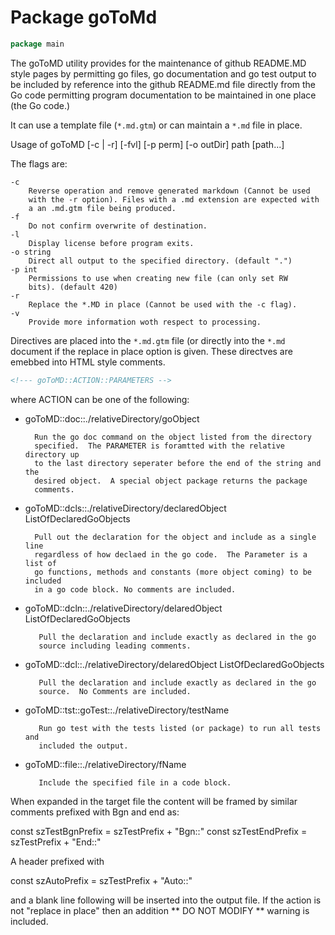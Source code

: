 <!--- goToMD::Auto:: See github.com/dancsecs/goToMD ** DO NOT MODIFY ** -->

# Package goToMd

<!--- goToMD::Bgn::doc::./package -->
```go
package main
```

The goToMD utility provides for the maintenance of github README.MD style
pages by permitting go files, go documentation and go test output to be
included by reference into the github README.md file directly from the Go
code permitting program documentation to be maintained in one place (the Go
code.)

It can use a template file (```*.md.gtm```) or can maintain a ```*.md``` file
in place.

Usage of goToMD [-c | -r] [-fvl] [-p perm] [-o outDir] path [path...]

The flags are:

    -c
        Reverse operation and remove generated markdown (Cannot be used
        with the -r option). Files with a .md extension are expected with
        a an .md.gtm file being produced.
    -f
        Do not confirm overwrite of destination.
    -l
        Display license before program exits.
    -o string
        Direct all output to the specified directory. (default ".")
    -p int
        Permissions to use when creating new file (can only set RW
        bits). (default 420)
    -r
        Replace the *.MD in place (Cannot be used with the -c flag).
    -v
        Provide more information woth respect to processing.

Directives are placed into the ```*.md.gtm``` file (or directly into the
```*.md``` document if the replace in place option is given.  These directves
are emebbed into HTML style comments.

```html
<!--- goToMD::ACTION::PARAMETERS -->
```

where ACTION can be one of the following:

- goToMD::doc::./relativeDirectory/goObject

        Run the go doc command on the object listed from the directory
        specified.  The PARAMETER is foramtted with the relative directory up
        to the last directory seperater before the end of the string and the
        desired object.  A special object package returns the package
        comments.

- goToMD::dcls::./relativeDirectory/declaredObject ListOfDeclaredGoObjects

        Pull out the declaration for the object and include as a single line
        regardless of how declaed in the go code.  The Parameter is a list of
        go functions, methods and constants (more object coming) to be included
        in a go code block. No comments are included.

- goToMD::dcln::./relativeDirectory/delaredObject ListOfDeclaredGoObjects

         Pull the declaration and include exactly as declared in the go
         source including leading comments.

- goToMD::dcl::./relativeDirectory/delaredObject ListOfDeclaredGoObjects

         Pull the declaration and include exactly as declared in the go
         source.  No Comments are included.

- goToMD::tst::goTest::./relativeDirectory/testName

         Run go test with the tests listed (or package) to run all tests and
         included the output.

- goToMD::file::./relativeDirectory/fName

         Include the specified file in a code block.

When expanded in the target file the content will be framed by similar
comments prefixed with Bgn and end as:

const szTestBgnPrefix = szTestPrefix + "Bgn::"
const szTestEndPrefix = szTestPrefix + "End::"

A header prefixed with

const szAutoPrefix = szTestPrefix + "Auto::"

and a blank line following will be inserted into the output file.  If the
action is not "replace in place" then an addition ** DO NOT MODIFY **
warning is included.
<!--- goToMD::End::doc::./package -->
